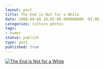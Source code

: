```yaml
---
layout: post
title: The End is Not for a While
date: 2008-09-08 18:02:08.000000000 -07:00
categories: culture photos
tags:
- humor
status: publish
type: post
published: true
---
```

[![The End is Not for a While](//imgs.xkcd.com/comics/the_end_is_not_for_a_while.png "I THINK EVERYONE INVOLVED HERE IS CUTE.")](//xkcd.com/470/)
